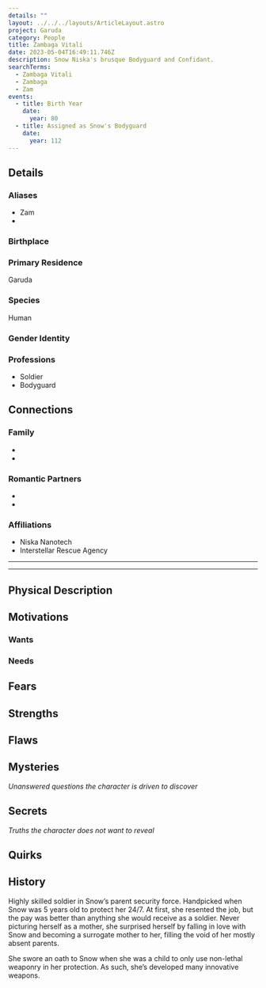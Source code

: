 ```yaml
---
details: ""
layout: ../../../layouts/ArticleLayout.astro
project: Garuda
category: People
title: Zambaga Vitali
date: 2023-05-04T16:49:11.746Z
description: Snow Niska's brusque Bodyguard and Confidant.
searchTerms:
  - Zambaga Vitali
  - Zambaga
  - Zam
events:
  - title: Birth Year
    date:
      year: 80
  - title: Assigned as Snow's Bodyguard
    date:
      year: 112
---
```

## Details

### Aliases
* Zam
*

### Birthplace


### Primary Residence

Garuda

### Species

Human

### Gender Identity


### Professions  
* Soldier
* Bodyguard

## Connections

### Family
*
*

### Romantic Partners
*
*

### Affiliations
* Niska Nanotech
* Interstellar Rescue Agency

[use double horizontal rule to add a details pane]::
_____
_____

## Physical Description

## Motivations

### Wants

### Needs

## Fears

## Strengths

## Flaws

## Mysteries
*Unanswered questions the character is driven to discover*

## Secrets
*Truths the character does not want to reveal*

## Quirks

## History

Highly skilled soldier in Snow’s parent security force. Handpicked when Snow was 5 years old to protect her 24/7. At first, she resented the job, but the pay was better than anything she would receive as a soldier. Never picturing herself as a mother, she surprised herself by falling in love with Snow and becoming a surrogate mother to her, filling the void of her mostly absent parents.

She swore an oath to Snow when she was a child to only use non-lethal weaponry in her protection. As such, she’s developed many innovative weapons.